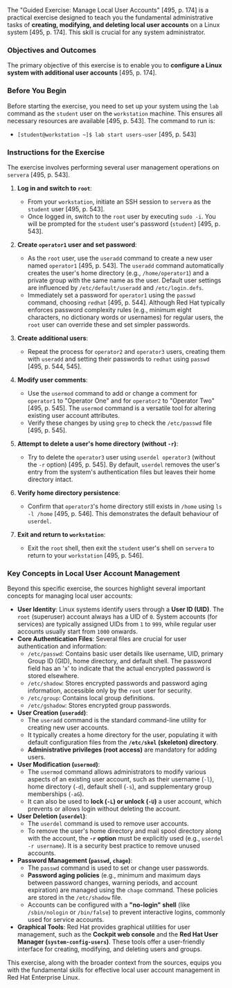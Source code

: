 The "Guided Exercise: Manage Local User Accounts" [495, p. 174] is a practical exercise designed to teach you the fundamental administrative tasks of **creating, modifying, and deleting local user accounts** on a Linux system [495, p. 174]. This skill is crucial for any system administrator.

### Objectives and Outcomes
The primary objective of this exercise is to enable you to **configure a Linux system with additional user accounts** [495, p. 174].

### Before You Begin
Before starting the exercise, you need to set up your system using the `lab` command as the `student` user on the `workstation` machine. This ensures all necessary resources are available [495, p. 543]. The command to run is:
*   `[student@workstation ~]$ lab start users-user` [495, p. 543]

### Instructions for the Exercise

The exercise involves performing several user management operations on `servera` [495, p. 543].

1.  **Log in and switch to `root`**:
    *   From your `workstation`, initiate an SSH session to `servera` as the `student` user [495, p. 543].
    *   Once logged in, switch to the `root` user by executing `sudo -i`. You will be prompted for the `student` user's password (`student`) [495, p. 543].

2.  **Create `operator1` user and set password**:
    *   As the `root` user, use the `useradd` command to create a new user named `operator1` [495, p. 543]. The `useradd` command automatically creates the user's home directory (e.g., `/home/operator1`) and a private group with the same name as the user. Default user settings are influenced by `/etc/default/useradd` and `/etc/login.defs`.
    *   Immediately set a password for `operator1` using the `passwd` command, choosing `redhat` [495, p. 544]. Although Red Hat typically enforces password complexity rules (e.g., minimum eight characters, no dictionary words or usernames) for regular users, the `root` user can override these and set simpler passwords.

3.  **Create additional users**:
    *   Repeat the process for `operator2` and `operator3` users, creating them with `useradd` and setting their passwords to `redhat` using `passwd` [495, p. 544, 545].

4.  **Modify user comments**:
    *   Use the `usermod` command to add or change a comment for `operator1` to "Operator One" and for `operator2` to "Operator Two" [495, p. 545]. The `usermod` command is a versatile tool for altering existing user account attributes.
    *   Verify these changes by using `grep` to check the `/etc/passwd` file [495, p. 545].

5.  **Attempt to delete a user's home directory (without `-r`)**:
    *   Try to delete the `operator3` user using `userdel operator3` (without the `-r` option) [495, p. 545]. By default, `userdel` removes the user's entry from the system's authentication files but leaves their home directory intact.

6.  **Verify home directory persistence**:
    *   Confirm that `operator3`'s home directory still exists in `/home` using `ls -l /home` [495, p. 546]. This demonstrates the default behaviour of `userdel`.

7.  **Exit and return to `workstation`**:
    *   Exit the `root` shell, then exit the `student` user's shell on `servera` to return to your `workstation` [495, p. 546].

### Key Concepts in Local User Account Management

Beyond this specific exercise, the sources highlight several important concepts for managing local user accounts:

*   **User Identity**: Linux systems identify users through a **User ID (UID)**. The `root` (superuser) account always has a UID of `0`. System accounts (for services) are typically assigned UIDs from `1` to `999`, while regular user accounts usually start from `1000` onwards.
*   **Core Authentication Files**: Several files are crucial for user authentication and information:
    *   `/etc/passwd`: Contains basic user details like username, UID, primary Group ID (GID), home directory, and default shell. The password field has an 'x' to indicate that the actual encrypted password is stored elsewhere.
    *   `/etc/shadow`: Stores encrypted passwords and password aging information, accessible only by the `root` user for security.
    *   `/etc/group`: Contains local group definitions.
    *   `/etc/gshadow`: Stores encrypted group passwords.
*   **User Creation (`useradd`)**:
    *   The `useradd` command is the standard command-line utility for creating new user accounts.
    *   It typically creates a home directory for the user, populating it with default configuration files from the **`/etc/skel` (skeleton) directory**.
    *   **Administrative privileges (root access)** are mandatory for adding users.
*   **User Modification (`usermod`)**:
    *   The `usermod` command allows administrators to modify various aspects of an existing user account, such as their username (`-l`), home directory (`-d`), default shell (`-s`), and supplementary group memberships (`-aG`).
    *   It can also be used to **lock (`-L`) or unlock (`-U`)** a user account, which prevents or allows login without deleting the account.
*   **User Deletion (`userdel`)**:
    *   The `userdel` command is used to remove user accounts.
    *   To remove the user's home directory and mail spool directory along with the account, the **`-r` option** must be explicitly used (e.g., `userdel -r username`). It is a security best practice to remove unused accounts.
*   **Password Management (`passwd`, `chage`)**:
    *   The `passwd` command is used to set or change user passwords.
    *   **Password aging policies** (e.g., minimum and maximum days between password changes, warning periods, and account expiration) are managed using the `chage` command. These policies are stored in the `/etc/shadow` file.
    *   Accounts can be configured with a **"no-login" shell** (like `/sbin/nologin` or `/bin/false`) to prevent interactive logins, commonly used for service accounts.
*   **Graphical Tools**: Red Hat provides graphical utilities for user management, such as the **Cockpit web console** and the **Red Hat User Manager (`system-config-users`)**. These tools offer a user-friendly interface for creating, modifying, and deleting users and groups.

This exercise, along with the broader context from the sources, equips you with the fundamental skills for effective local user account management in Red Hat Enterprise Linux.